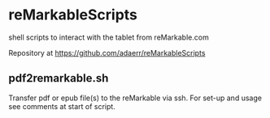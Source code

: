 # reMarkableScripts

shell scripts to interact with the tablet from reMarkable.com

Repository at https://github.com/adaerr/reMarkableScripts

## pdf2remarkable.sh

Transfer pdf or epub file(s) to the reMarkable via ssh. For set-up and
usage see comments at start of script.
